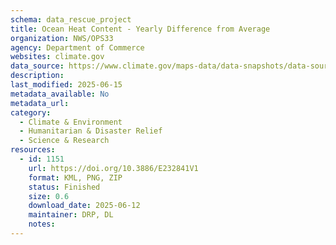 ```yaml
---
schema: data_rescue_project 
title: Ocean Heat Content - Yearly Difference from Average
organization: NWS/OPS33
agency: Department of Commerce
websites: climate.gov
data_source: https://www.climate.gov/maps-data/data-snapshots/data-source/ocean-heat-content-yearly-difference-average
description: 
last_modified: 2025-06-15
metadata_available: No
metadata_url: 
category:
  - Climate & Environment 
  - Humanitarian & Disaster Relief 
  - Science & Research 
resources:
  - id: 1151
    url: https://doi.org/10.3886/E232841V1
    format: KML, PNG, ZIP
    status: Finished
    size: 0.6
    download_date: 2025-06-12
    maintainer: DRP, DL
    notes: 
---
```

